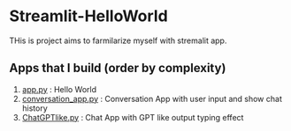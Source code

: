 # Streamlit-HelloWorld
 THis is project aims to farmilarize myself with stremalit app. 

## Apps that I build (order by complexity)
1. [app.py](app.py) : Hello World
2. [conversation_app.py](conversation_app.py) : Conversation App with user input and show chat history
3. [ChatGPTlike.py](ChatGPTlike.py) : Chat App with GPT like output typing effect
